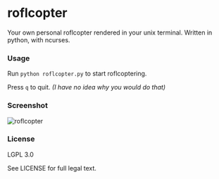 roflcopter
==========

Your own personal roflcopter rendered in your unix terminal.  Written in python, with ncurses.

### Usage
Run ```python roflcopter.py``` to start roflcoptering.

Press ```q``` to quit. _(I have no idea why you would do that)_

### Screenshot
![roflcopter](https://mediacru.sh/Mw90mZX10AGA.png)

### License
LGPL 3.0

See LICENSE for full legal text.
